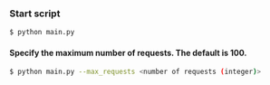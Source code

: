 ### Start script
```sh
$ python main.py
```
#### Specify the maximum number of requests. The default is 100.
```sh
$ python main.py --max_requests <number of requests (integer)>
```

